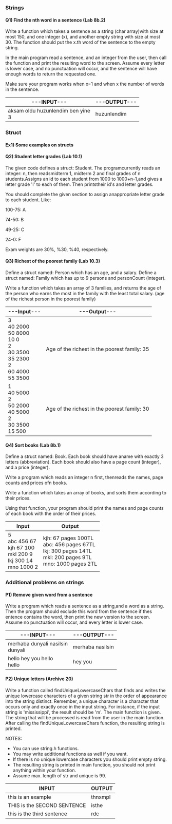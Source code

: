 ### Strings

#### Q1) Find the nth word in a sentence (Lab 8b.2)

Write a function which takes a sentence as a string (char array)with size at most 150, and one integer (x), and another empty
string with size at most 30. The function should put the x.th word of the sentence to the empty string. 

In the main program read a sentence, and an integer from the user, then call the function and print the resulting word to the screen. 
Assume every letter is lower case, and no punctuation will occur, and the sentence will have enough words to return the requested one. 

Make sure your program works when x=1 and when x the number of words in the sentence.

|---INPUT---|---OUTPUT---|
|-------------|-----------------|
|aksam oldu huzunlendim ben yine <br> 3|huzunlendim|

### Struct

#### Ex1) Some examples on structs

#### Q2) Student letter grades (Lab 10.1)

The given code defines a struct: Student. The programcurrently reads an integer: n, then readsmidterm 1, midterm 2 and final grades of n students.Assigns an id to each student from 1000 to 1000+n-1,and gives a letter grade 'I' to each of them. Then printstheir id's and letter grades. 

You should complete the given section to assign anappropriate letter grade to each student. Like: 

100-75: A 

74-50: B 

49-25: C 

24-0: F 

Exam weights are 30%, %30, %40, respectively. 

#### Q3) Richest of the poorest family (Lab 10.3)

Define a struct named: Person which has an age, and a salary.
Define a struct named: Family which has up to 9 persons and personCount (integer). 

Write a function which takes an array of 3 families, and returns the age of the person who earns the most in the family with 
the least total salary. (age of the richest person in the poorest family) 

|---Input---|---Output---|
|-----------|-------------|
|3 <br> 40 2000 <br> 50 8000 <br> 10 0 <br> 2 <br> 30 3500 <br> 35 2300 <br> 2 <br> 60 4000 <br> 55 3500 |Age of the richest in the poorest family: 35|
|1<br>40 5000<br>2<br>50 2000<br>40 5000<br>2<br>30 3500<br>15 500|Age of the richest in the poorest family: 30|


#### Q4) Sort books (Lab 8b.1)

Define a struct named: Book. Each book should have aname with exactly 3 letters (abbreviation). Each book should also have a page count (integer), and a price (integer). 

Write a program which reads an integer n first, thenreads the names, page counts and prices ofn books. 

Write a function which takes an array of books, and sorts them according to their prices. 

Using that function, your program should print the names and page counts of each book with the order of their prices.

|Input|Output|
|-----|-----|
|5 <br> abc 456 67<br>kjh 67 100<br>mkl 200 9<br>lkj 300 14<br>mno 1000 2|kjh: 67 pages 100TL <br>abc: 456 pages 67TL<br>lkj: 300 pages 14TL<br>mkl: 200 pages 9TL<br>mno: 1000 pages 2TL|

### Additional problems on strings

#### P1) Remove given word from a sentence 

Write a program which reads a sentence as a string,and a word as a string. 
Then the program should exclude this word from the sentence if thes entence contains the word, then print the new version 
to the screen. Assume no punctuation will occur, and every letter is lower case. 



|---INPUT---| ---OUTPUT---| 
|------------|-----------|
|merhaba dunyali nasilsin <br>dunyali |merhaba nasilsin|
|hello hey you hello <br> hello | hey you |

#### P2) Unique letters (Archive 20) 

Write a function called findUniqueLowercaseChars that finds and writes the unique lowercase characters of a given string str in the order of appearance into the string distinct. Remember, a unique character is a character that occurs only and exactly once in the input string. 
For instance, if the input string is 'mississippi', the result should be 'm'. The main function is given. The string that will be processed is read from the user in the main function. After calling the findUniqueLowercaseChars function, the resulting string is printed.

NOTES: 
- You can use string.h functions. 
- You may write additional functions as well if you want. 
- If there is no unique lowercase characters you should print empty string. 
- The resulting string is printed in main function, you should not print anything within your function. 
- Assume max. length of str and unique is 99.

|INPUT|	OUTPUT|
|----|-------|
|this is an example|	thnxmpl|
|THIS is the SECOND SENTENCE|	isthe|
|this is the third sentence	|rdc|


